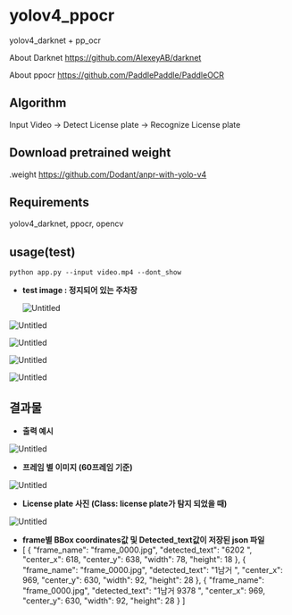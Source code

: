 # yolov4_ppocr
yolov4_darknet + pp_ocr

About Darknet https://github.com/AlexeyAB/darknet

About ppocr https://github.com/PaddlePaddle/PaddleOCR
## Algorithm
Input Video -> Detect License plate -> Recognize License plate  

## Download pretrained weight
.weight https://github.com/Dodant/anpr-with-yolo-v4

## Requirements
yolov4_darknet, ppocr, opencv

## usage(test)
```
python app.py --input video.mp4 --dont_show
```
- **test image : 정지되어 있는 주차장**
    
    ![Untitled](https://s3-us-west-2.amazonaws.com/secure.notion-static.com/5190595a-ecc4-47d5-b743-29a0eddd6e68/Untitled.jpeg)
    

![Untitled](https://s3-us-west-2.amazonaws.com/secure.notion-static.com/72047325-1eb9-4d06-998b-c164fa08b9f6/Untitled.png)

![Untitled](https://s3-us-west-2.amazonaws.com/secure.notion-static.com/c6396ec6-b8f6-4dd4-8faa-590de784f08a/Untitled.jpeg)

![Untitled](https://s3-us-west-2.amazonaws.com/secure.notion-static.com/759893c9-6adb-46ff-90c2-a34d659606ed/Untitled.jpeg)

![Untitled](https://s3-us-west-2.amazonaws.com/secure.notion-static.com/77da6a43-da5a-4320-9941-07afc1c9e23f/Untitled.jpeg)

## 결과물

- **출력 예시**

![Untitled](https://s3-us-west-2.amazonaws.com/secure.notion-static.com/f0c423be-573a-4da7-a2f9-87b32fca8181/Untitled.png)

- **프레임 별 이미지 (60프레임 기준)**

![Untitled](https://s3-us-west-2.amazonaws.com/secure.notion-static.com/7215a5b5-7bd6-4ec3-b191-3f37f01b0af5/Untitled.jpeg)

- **License plate 사진 (Class: license plate가 탐지 되었을 때)**

![Untitled](https://s3-us-west-2.amazonaws.com/secure.notion-static.com/dc28f0ea-efd5-4e43-9620-a4232b039dce/Untitled.jpeg)

- **frame별  BBox coordinates값 및 Detected_text값이 저장된 json 파일**
- [
    {
        "frame_name": "frame_0000.jpg",
        "detected_text": "6202 ",
        "center_x": 618,
        "center_y": 638,
        "width": 78,
        "height": 18
    },
    {
        "frame_name": "frame_0000.jpg",
        "detected_text": "1남거 ",
        "center_x": 969,
        "center_y": 630,
        "width": 92,
        "height": 28
    },
    {
        "frame_name": "frame_0000.jpg",
        "detected_text": "1남거 9378 ",
        "center_x": 969,
        "center_y": 630,
        "width": 92,
        "height": 28
    }
	]
